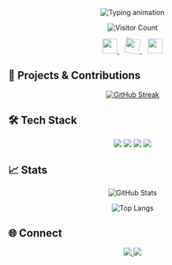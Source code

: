 <!-- Animated header with floating emoji -->
<div align="center">
  <img src="https://readme-typing-svg.demolab.com?font=Fira+Code&pause=1000&color=58A6FF&width=435&lines=Hey+there+%F0%9F%91%8B;Welcome+to+my+GitHub+profile!&center=true&size=28" alt="Typing animation" />
  
  ![Visitor Count](https://komarev.com/ghpvc/?username=root60&color=blueviolet)
  
  <!-- Animated emoji row -->
  <p align="center">
    <a href="#">
      <img src="https://em-content.zobj.net/thumbs/120/twitter/322/rocket_1f680.png" width="30" height="30" style="animation: float 3s ease-in-out infinite">
    </a>
    &#8287;&#8287;
    <a href="#">
      <img src="https://em-content.zobj.net/thumbs/120/whatsapp/326/party-popper_1f389.png" width="30" height="30" style="animation: spin 2s linear infinite">
    </a>
    &#8287;&#8287;
    <a href="#">
      <img src="https://em-content.zobj.net/thumbs/120/apple/325/light-bulb_1f4a1.png" width="30" height="30" style="animation: pulse 1.5s ease-in-out infinite">
    </a>
  </p>
</div>

<!-- Content sections -->
## 🚀 Projects & Contributions

<div align="center">
  
  [![GitHub Streak](https://streak-stats.demolab.com?user=root60&theme=dark&date_format=j%20M%5B%20Y%5D)](https://git.io/streak-stats)
  
</div>

## 🛠️ Tech Stack

<!-- Animated skill badges -->
<p align="center">
  <img src="https://img.shields.io/badge/Python-3776AB?style=for-the-badge&logo=python&logoColor=white" />
  <img src="https://img.shields.io/badge/JavaScript-F7DF1E?style=for-the-badge&logo=javascript&logoColor=black" />
  <img src="https://img.shields.io/badge/React-61DAFB?style=for-the-badge&logo=react&logoColor=black" />
  <img src="https://img.shields.io/badge/Node.js-339933?style=for-the-badge&logo=nodedotjs&logoColor=white" />
</p>

## 📈 Stats

<div align="center">
  
  ![GitHub Stats](https://github-readme-stats.vercel.app/api?username=root60&show_icons=true&theme=radical)
  
  ![Top Langs](https://github-readme-stats.vercel.app/api/top-langs/?username=root60&layout=compact&theme=radical)
  
</div>

## 🌐 Connect

<p align="center">
  <a href="https://linkedin.com/in/yourprofile">
    <img src="https://img.shields.io/badge/LinkedIn-0077B5?style=for-the-badge&logo=linkedin&logoColor=white" />
  </a>
  <a href="mailto:your@email.com">
    <img src="https://img.shields.io/badge/Email-D14836?style=for-the-badge&logo=gmail&logoColor=white" />
  </a>
</p>

<!-- Animation styles -->
<style>
  @keyframes float {
    0% { transform: translateY(0px); }
    50% { transform: translateY(-10px); }
    100% { transform: translateY(0px); }
  }
  
  @keyframes spin {
    from { transform: rotate(0deg); }
    to { transform: rotate(360deg); }
  }
  
  @keyframes pulse {
    0% { transform: scale(1); }
    50% { transform: scale(1.1); }
    100% { transform: scale(1); }
  }
</style>
